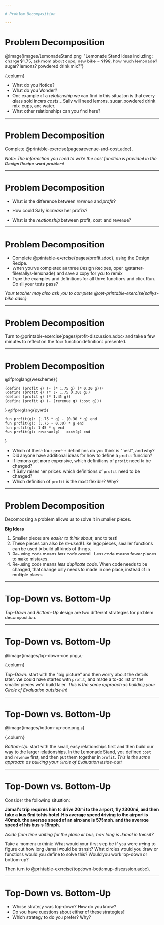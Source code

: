 ```yaml
---

# Problem Decomposition

---
```

# Problem Decomposition 

@image{images/LemonadeStand.png, "Lemonade Stand Ideas including: charge $1.75, ask mom about cups, new bike = $198, how much lemonade? sugar? lemons? powdered drink mix?"}

{.column}

* What do you Notice? 
* What do you Wonder?
* One example of a _relationship_ we can find in this situation is that every glass sold incurs *costs*... Sally will need lemons, sugar, powdered drink mix, cups, and water.
* What other relationships can you find here?

<!--
- Every glass sold brings in $1.75 in *revenue*
- Every glass sold brings in some amount of *profit*: it costs a certain amount to make, but it brings in another amount in revenue
- The total cost of the bike will be depend on the tax rate.
- In order to figure out how many lemonade sales it will take to pay for the bike, we'd need to to divide the cost (with tax) by the profit per glass.
-->

---
# Problem Decomposition 

Complete @printable-exercise{pages/revenue-and-cost.adoc}. 

*Note: The information you need to write the cost function is provided in the Design Recipe word problem!*

---
# Problem Decomposition 

- What is the difference between _revenue_ and _profit_?

- How could Sally _increase_ her profits?

- What is the _relationship_ between profit, cost, and revenue?

---
# Problem Decomposition 

- Complete @printable-exercise{pages/profit.adoc}, using the Design Recipe.
- When you've completed all three Design Recipes, open @starter-file{sallys-lemonade} and save a copy for you to remix.
- Type the examples and definitions for all three functions and click Run. Do all your tests pass?

*Your teacher may also ask you to complete @opt-printable-exercise{sallys-bike.adoc}*

<!--
While students are working, walk the room and gauge student understanding.  There is more than one correct way to write the `profit` function!  Encourage discussion between students and push students to develop their thinking on the advantages and disadvantages of each correct solution.

As students finish, or for homework, you may also want them to figure out how many cups of lemonade sally would have to sell in order to buy her bike using @opt-printable-exercise{sallys-bike.adoc}.
-->

---
# Problem Decomposition 

Turn to @printable-exercise{pages/profit-discussion.adoc} and take a few minutes to reflect on the four function definitions presented.

---
# Problem Decomposition 

@ifproglang{wescheme}{
```
(define (profit g) (- (* 1.75 g) (* 0.30 g)))
(define (profit g) (* (- 1.75 0.30) g))
(define (profit g) (* 1.45 g))
(define (profit g) (- (revenue g) (cost g)))
```
}
@ifproglang{pyret}{
```
fun profit(g): (1.75 * g) - (0.30 * g) end
fun profit(g): (1.75 - 0.30) * g end
fun profit(g): 1.45 * g end
fun profit(g): revenue(g) - cost(g) end
```
}

- Which of these four `profit` definitions do you think is "best", and why?
- Did anyone have additional ideas for how to define a `profit` function?
- If lemons get more expensive, which definitions of `profit` need to be changed?
- If Sally raises her prices, which definitions of `profit` need to be changed?
- Which definition of `profit` is the most flexible? Why?

<!--
`profit` can be _decomposed_ into a simpler function that uses the `cost` and `revenue` functions.
-->

---
# Problem Decomposition 

Decomposing a problem allows us to solve it in smaller pieces.

**Big Ideas**

1. Smaller pieces are _easier to think about_, and to test!
1. These pieces can also be _re-used_! Like lego pieces, smaller functions can be used to build all kinds of things.
1. Re-using code means _less code_ overall. Less code means fewer places to make mistakes.
1. Re-using code means _less duplicate code_. When code needs to be changed, that change only needs to made in one place, instead of in multiple places.

---
# Top-Down vs. Bottom-Up 

_Top-Down_ and _Bottom-Up_ design are two different strategies for problem decomposition.

---
# Top-Down vs. Bottom-Up 

@image{images/top-down-coe.png,a}

{.column}

*Top-Down:* start with the "big picture" and then worry about the details later. We could have started with `profit`, and made a to-do list of the smaller pieces we’d build later. _This is the same approach as building your Circle of Evaluation outside-in!_

---
# Top-Down vs. Bottom-Up 

@image{images/bottom-up-coe.png,a}

{.column}

*Bottom-Up:* start with the small, easy relationships first and then build our way to the larger relationships. In the Lemonade Stand, you defined `cost` and `revenue` first, and then put them together in `profit`. _This is the same approach as building your Circle of Evaluation inside-out!_


---
# Top-Down vs. Bottom-Up 

Consider the following situation:

__Jamal's trip requires him to drive 20mi to the airport, fly 2300mi, and then take a bus 6mi to his hotel. His average speed driving to the airport is 40mph, the average speed of an airplane is 575mph, and the average speed of his bus is 15mph.__

_Aside from time waiting for the plane or bus, how long is Jamal in transit?_

Take a moment to think: What would your first step be if you were trying to figure out how long Jamal would be transit? What circles would you draw or functions would you define to solve this? Would you work top-down or bottom-up?

Then turn to @printable-exercise{topdown-bottomup-discussion.adoc}.

---
# Top-Down vs. Bottom-Up 

* Whose strategy was top-down? How do you know?
* Do you have questions about either of these strategies?
* Which strategy to do you prefer? Why?

